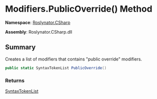 # Modifiers\.PublicOverride\(\) Method

**Namespace**: [Roslynator.CSharp](../../README.md)

**Assembly**: Roslynator\.CSharp\.dll

## Summary

Creates a list of modifiers that contains "public override" modifiers\.

```csharp
public static SyntaxTokenList PublicOverride()
```

### Returns

[SyntaxTokenList](https://docs.microsoft.com/en-us/dotnet/api/microsoft.codeanalysis.syntaxtokenlist)

